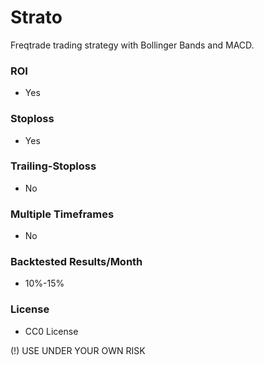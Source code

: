 # Strato
Freqtrade trading strategy with Bollinger Bands and MACD.


### ROI
* Yes

### Stoploss 
* Yes

### Trailing-Stoploss
* No

### Multiple Timeframes
* No

### Backtested Results/Month
* 10%-15%

### License
* CC0 License

(!) USE UNDER YOUR OWN RISK
